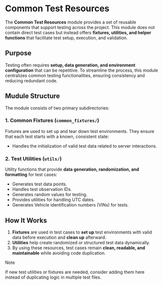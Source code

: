 # Common Test Resources

The **Common Test Resources** module provides a set of reusable components that support testing across the project. This module does not contain direct test cases but instead offers **fixtures, utilities, and helper functions** that facilitate test setup, execution, and validation.

## Purpose
Testing often requires **setup, data generation, and environment configuration** that can be repetitive. To streamline the process, this module centralizes common testing functionalities, ensuring consistency and reducing redundant code.

## Mudule Structure
The module consists of two primary subdirectories:

### 1. **Common Fixtures** (`common_fixtures/`)
Fixtures are used to set up and tear down test environments. They ensure that each test starts with a known, consistent state:
- Handles the initialization of valid test data related to server interactions.

### 2. **Test Utilities** (`utils/`)
Utility functions that provide **data generation, randomization, and formatting** for test cases:

- Generates test data points.
- Handles test observation IDs.
- Generates random values for testing.
- Provides utilities for handling UTC dates.
- Generates Vehicle identification numbers (VINs) for tests.

## How It Works
1. **Fixtures** are used in test cases to **set up** test environments with valid data before execution and **clean up** afterward.
2. **Utilities** help create randomized or structured test data dynamically.
3. By using these resources, test cases remain **clean, readable, and maintainable** while avoiding code duplication.


> [!NOTE]
> If new test utilities or fixtures are needed, consider adding them here instead of duplicating logic in multiple test files.

